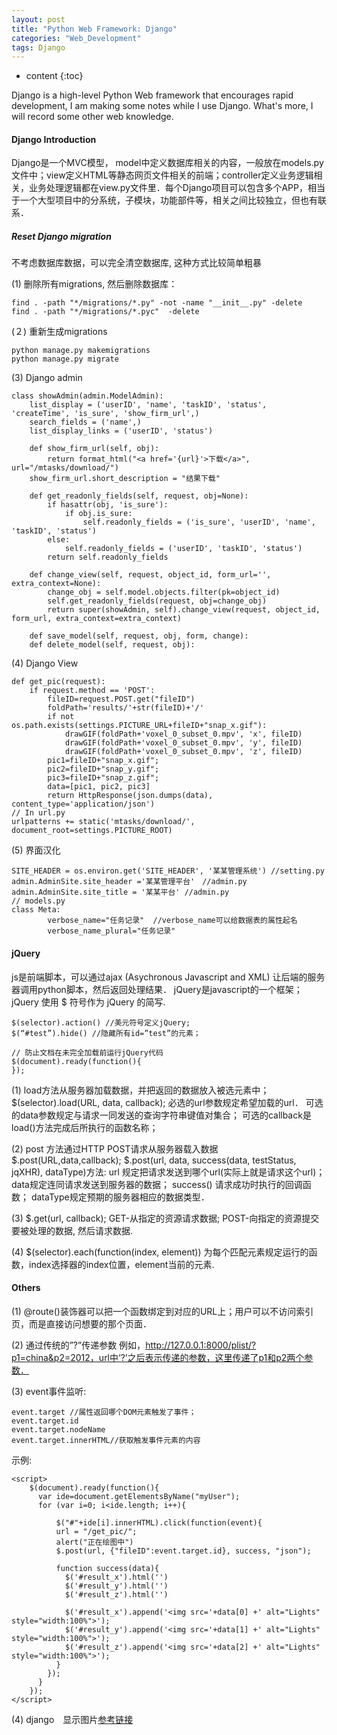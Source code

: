 ```yaml
---
layout: post
title: "Python Web Framework: Django"
categories: "Web_Development"
tags: Django
--- 
```


* content
{:toc}

Django is a high-level Python Web framework that encourages rapid development, I am making some notes while I use Django. What's more, I will record some other web knowledge.




#### **Django Introduction**
Django是一个MVC模型， model中定义数据库相关的内容，一般放在models.py文件中；view定义HTML等静态网页文件相关的前端；controller定义业务逻辑相关，业务处理逻辑都在view.py文件里．每个Django项目可以包含多个APP，相当于一个大型项目中的分系统，子模块，功能部件等，相关之间比较独立，但也有联系．

##### **Reset Django migration**
不考虑数据库数据，可以完全清空数据库, 这种方式比较简单粗暴

(1) 删除所有migrations, 然后删除数据库：
```
find . -path "*/migrations/*.py" -not -name "__init__.py" -delete
find . -path "*/migrations/*.pyc"  -delete
```
(２) 重新生成migrations
```
python manage.py makemigrations
python manage.py migrate
```
(3) Django admin
```
class showAdmin(admin.ModelAdmin):
    list_display = ('userID', 'name', 'taskID', 'status', 'createTime', 'is_sure', 'show_firm_url',)
    search_fields = ('name',)
    list_display_links = ('userID', 'status')

    def show_firm_url(self, obj):
        return format_html("<a href='{url}'>下载</a>", url="/mtasks/download/")
    show_firm_url.short_description = "结果下载"

    def get_readonly_fields(self, request, obj=None):
        if hasattr(obj, 'is_sure'):
            if obj.is_sure:
                self.readonly_fields = ('is_sure', 'userID', 'name', 'taskID', 'status')
        else:
            self.readonly_fields = ('userID', 'taskID', 'status')
        return self.readonly_fields
 
    def change_view(self, request, object_id, form_url='', extra_context=None):
        change_obj = self.model.objects.filter(pk=object_id)
        self.get_readonly_fields(request, obj=change_obj)
        return super(showAdmin, self).change_view(request, object_id, form_url, extra_context=extra_context)

    def save_model(self, request, obj, form, change):
    def delete_model(self, request, obj):
```
(4) Django View
```
def get_pic(request):
    if request.method == 'POST':
        fileID=request.POST.get("fileID")
        foldPath='results/'+str(fileID)+'/'
        if not os.path.exists(settings.PICTURE_URL+fileID+"snap_x.gif"):
            drawGIF(foldPath+'voxel_0_subset_0.mpv', 'x', fileID)
            drawGIF(foldPath+'voxel_0_subset_0.mpv', 'y', fileID)
            drawGIF(foldPath+'voxel_0_subset_0.mpv', 'z', fileID)
        pic1=fileID+"snap_x.gif";
        pic2=fileID+"snap_y.gif";
        pic3=fileID+"snap_z.gif";
        data=[pic1, pic2, pic3]
        return HttpResponse(json.dumps(data), content_type='application/json')
// In url.py 
urlpatterns += static('mtasks/download/', document_root=settings.PICTURE_ROOT)
```
(5) 界面汉化
```
SITE_HEADER = os.environ.get('SITE_HEADER', '某某管理系统') //setting.py
admin.AdminSite.site_header ='某某管理平台'　//admin.py
admin.AdminSite.site_title = '某某平台' //admin.py
// models.py
class Meta:
        verbose_name="任务记录"  //verbose_name可以给数据表的属性起名
        verbose_name_plural="任务记录"
```
#### **jQuery**
js是前端脚本，可以通过ajax (Asychronous Javascript and XML) 让后端的服务器调用python脚本，然后返回处理结果．
jQuery是javascript的一个框架；jQuery 使用 $ 符号作为 jQuery 的简写.
```
$(selector).action() //美元符号定义jQuery;
$(“#test”).hide() //隐藏所有id=”test”的元素；

// 防止文档在未完全加载前运行jQuery代码
$(document).ready(function(){
});
```
(1) load方法从服务器加载数据，并把返回的数据放入被选元素中；
$(selector).load(URL, data, callback);
必选的url参数规定希望加载的url．
可选的data参数规定与请求一同发送的查询字符串键值对集合；
可选的callback是load()方法完成后所执行的函数名称；

(2) post 方法通过HTTP POST请求从服务器载入数据
$.post(URL,data,callback);
$.post(url, data, success(data, testStatus, jqXHR), dataType)方法: 
url 规定把请求发送到哪个url(实际上就是请求这个url)；
data规定连同请求发送到服务器的数据；
success() 请求成功时执行的回调函数；
dataType规定预期的服务器相应的数据类型．

(3) $.get(url, callback);
GET-从指定的资源请求数据; POST-向指定的资源提交要被处理的数据, 然后请求数据.

(4) $(selector).each(function(index, element))
为每个匹配元素规定运行的函数，index选择器的index位置，element当前的元素.

#### **Others**
(1) @route()装饰器可以把一个函数绑定到对应的URL上；用户可以不访问索引页，而是直接访问想要的那个页面．

(2) 通过传统的”?”传递参数
例如，http://127.0.0.1:8000/plist/?p1=china&p2=2012，url中‘?’之后表示传递的参数，这里传递了p1和p2两个参数．

(3) event事件监听:

```
event.target //属性返回哪个DOM元素触发了事件；
event.target.id
event.target.nodeName
event.target.innerHTML//获取触发事件元素的内容
```
示例:
```
<script>
    $(document).ready(function(){
      var ide=document.getElementsByName("myUser");
      for (var i=0; i<ide.length; i++){

          $("#"+ide[i].innerHTML).click(function(event){
          url = "/get_pic/";
          alert("正在绘图中")
          $.post(url, {"fileID":event.target.id}, success, "json");

          function success(data){
            $('#result_x').html('')
            $('#result_y').html('')
            $('#result_z').html('')

            $('#result_x').append('<img src='+data[0] +' alt="Lights" style="width:100%">');
            $('#result_y').append('<img src='+data[1] +' alt="Lights" style="width:100%">');
            $('#result_z').append('<img src='+data[2] +' alt="Lights" style="width:100%">');
          }
        });
      } 
    });
</script>
```
(4) django　显示图片[参考链接](https://www.cnblogs.com/zhawj159753/p/3938134.html)